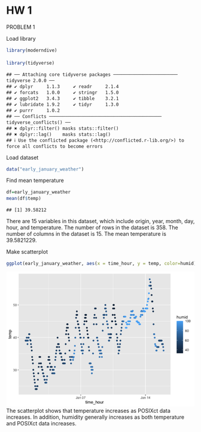 HW 1
================

PROBLEM 1

Load library

``` r
library(moderndive)

library(tidyverse)
```

    ## ── Attaching core tidyverse packages ──────────────────────── tidyverse 2.0.0 ──
    ## ✔ dplyr     1.1.3     ✔ readr     2.1.4
    ## ✔ forcats   1.0.0     ✔ stringr   1.5.0
    ## ✔ ggplot2   3.4.3     ✔ tibble    3.2.1
    ## ✔ lubridate 1.9.2     ✔ tidyr     1.3.0
    ## ✔ purrr     1.0.2     
    ## ── Conflicts ────────────────────────────────────────── tidyverse_conflicts() ──
    ## ✖ dplyr::filter() masks stats::filter()
    ## ✖ dplyr::lag()    masks stats::lag()
    ## ℹ Use the conflicted package (<http://conflicted.r-lib.org/>) to force all conflicts to become errors

Load dataset

``` r
data("early_january_weather")
```

Find mean temperature

``` r
df=early_january_weather
mean(df$temp)
```

    ## [1] 39.58212

There are 15 variables in this dataset, which include origin, year,
month, day, hour, and temperature. The number of rows in the dataset is
358. The number of columns in the dataset is 15. The mean temperature is
39.5821229.

Make scatterplot

``` r
ggplot(early_january_weather, aes(x = time_hour, y = temp, color=humid)) + geom_point()
```

![](p8105_hw1_sh4354_files/figure-gfm/unnamed-chunk-4-1.png)<!-- --> The
scatterplot shows that temperature increases as POSIXct data increases.
In addition, humidity generally increases as both temperature and
POSIXct data increases.
